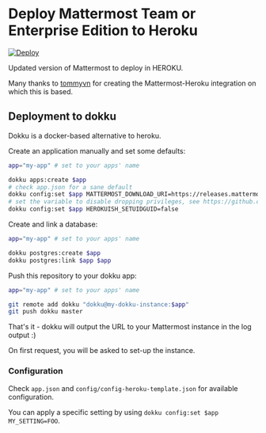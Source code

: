 # Deploy Mattermost Team or Enterprise Edition to Heroku

[![Deploy](https://www.herokucdn.com/deploy/button.svg)](https://heroku.com/deploy)

Updated version of Mattermost to deploy in HEROKU. 

Many thanks to [tommyvn](https://github.com/tommyvn) for creating the Mattermost-Heroku integration on which this is based. 

## Deployment to dokku

Dokku is a docker-based alternative to heroku.

Create an application manually and set some defaults:

```bash
app="my-app" # set to your apps' name

dokku apps:create $app
# check app.json for a sane default
dokku config:set $app MATTERMOST_DOWNLOAD_URI=https://releases.mattermost.com/7.3.0/mattermost-7.3.0-linux-amd64.tar.gz
# set the variable to disable dropping privileges, see https://github.com/gliderlabs/herokuish/blob/master/README.md#using-herokuish
dokku config:set $app HEROKUISH_SETUIDGUID=false
```

Create and link a database:

```bash
app="my-app" # set to your apps' name

dokku postgres:create $app
dokku postgres:link $app $app
```

Push this repository to your dokku app:

```bash
app="my-app" # set to your apps' name

git remote add dokku "dokku@my-dokku-instance:$app"
git push dokku master
```

That's it - dokku will output the URL to your Mattermost instance in the log output :)

On first request, you will be asked to set-up the instance.

### Configuration

Check `app.json` and `config/config-heroku-template.json` for available configuration.

You can apply a specific setting by using `dokku config:set $app MY_SETTING=FOO`.

